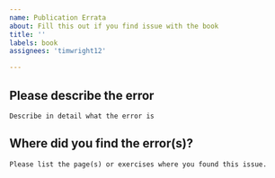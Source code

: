 ```yaml
---
name: Publication Errata
about: Fill this out if you find issue with the book
title: ''
labels: book
assignees: 'timwright12'

---
```


## Please describe the error

`Describe in detail what the error is`

## Where did you find the error(s)?

`Please list the page(s) or exercises where you found this issue.`